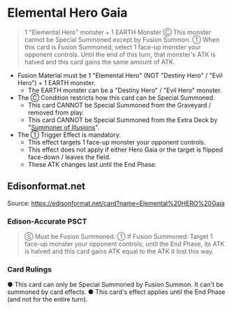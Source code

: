 # Elemental Hero Gaia

> 1 "Elemental Hero" monster + 1 EARTH Monster
Ⓒ This monster cannot be Special Summoned except by Fusion Summon. ① When this card is Fusion Summoned, select 1 face-up monster your opponent controls. Until the end of this turn, that monster's ATK is halved and this card gains the same amount of ATK.

*   Fusion Material must be 1 "Elemental Hero" (NOT "Destiny Hero" / "Evil Hero") + 1 EARTH monster.
    *   The EARTH monster can be a "Destiny Hero" / "Evil Hero" monster.
*   The Ⓒ Condition restricts how this card can be Special Summoned.
    *   This card CANNOT be Special Summoned from the Graveyard / removed from play.
    *   This card CANNOT be Special Summoned from the Extra Deck by "[Summoner of Illusions](https://yugipedia.com/wiki/Summoner_of_Illusions)".
*   The ① Trigger Effect is mandatory.
    *   This effect targets 1 face-up monster your opponent controls.
    *   This effect does not apply if either Hero Gaia or the target is flipped face-down / leaves the field.
    *   These ATK changes last until the End Phase.

## Edisonformat.net

Source: https://edisonformat.net/card?name=Elemental%20HERO%20Gaia

### Edison-Accurate PSCT

> Ⓢ Must be Fusion Summoned.
> ① If Fusion Summoned: Target 1 face-up monster your opponent controls; until the End Phase, its ATK is halved and this card gains ATK equal to the ATK it lost this way.

### Card Rulings

● This card can only be Special Summoned by Fusion Summon. It can't be summoned by card effects.
● This card's effect applies until the End Phase (and not for the entire turn).
            